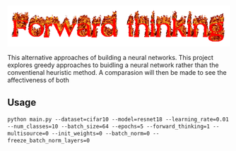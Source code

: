 ![alt text](imgs/title.png)


This alternative approaches of building a neural networks. This project explores greedy approaches to buidling a neural network 
rather than the conventienal heuristic method. A comparasion will then be made to see the affectiveness of both

## Usage

```
python main.py --dataset=cifar10 --model=resnet18 --learning_rate=0.01 --num_classes=10 --batch_size=64 --epochs=5 --forward_thinking=1 --multisource=0 --init_weights=0 --batch_norm=0 --freeze_batch_norm_layers=0
```
